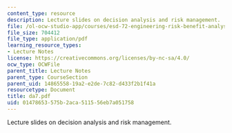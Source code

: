 ```yaml
---
content_type: resource
description: Lecture slides on decision analysis and risk management.
file: /ol-ocw-studio-app/courses/esd-72-engineering-risk-benefit-analysis-spring-2007/01478653575b2aca511556eb7a051758_da7.pdf
file_size: 704412
file_type: application/pdf
learning_resource_types:
- Lecture Notes
license: https://creativecommons.org/licenses/by-nc-sa/4.0/
ocw_type: OCWFile
parent_title: Lecture Notes
parent_type: CourseSection
parent_uid: 14865558-19a2-e2de-7c82-d433f2b1f41a
resourcetype: Document
title: da7.pdf
uid: 01478653-575b-2aca-5115-56eb7a051758
---
```

Lecture slides on decision analysis and risk management.